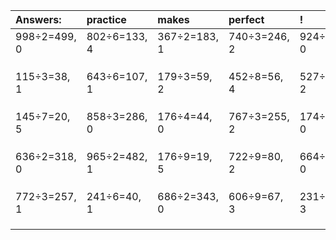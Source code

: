 | Answers: | practice | makes | perfect | ! |
| :--- | :--- | :--- | :--- | :--- |
| 998÷2=499, 0 | 802÷6=133, 4 | 367÷2=183, 1 | 740÷3=246, 2 | 924÷3=308, 0 | 
|   |   |   |   |   | 
|   |   |   |   |   | 
|   |   |   |   |   | 
| 115÷3=38, 1 | 643÷6=107, 1 | 179÷3=59, 2 | 452÷8=56, 4 | 527÷7=75, 2 | 
|   |   |   |   |   | 
|   |   |   |   |   | 
|   |   |   |   |   | 
| 145÷7=20, 5 | 858÷3=286, 0 | 176÷4=44, 0 | 767÷3=255, 2 | 174÷2=87, 0 | 
|   |   |   |   |   | 
|   |   |   |   |   | 
|   |   |   |   |   | 
| 636÷2=318, 0 | 965÷2=482, 1 | 176÷9=19, 5 | 722÷9=80, 2 | 664÷2=332, 0 | 
|   |   |   |   |   | 
|   |   |   |   |   | 
|   |   |   |   |   | 
| 772÷3=257, 1 | 241÷6=40, 1 | 686÷2=343, 0 | 606÷9=67, 3 | 231÷6=38, 3 | 
|   |   |   |   |   | 
|   |   |   |   |   | 
|   |   |   |   |   | 
